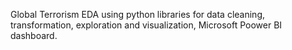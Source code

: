 Global Terrorism EDA using python libraries for data cleaning, transformation, exploration and visualization, Microsoft Poower BI dashboard.
